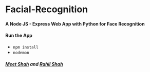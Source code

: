 # Facial-Recognition
#### A Node JS - Express Web App with Python for Face Recognition
#### Run the App 
- `npm install` 
- `nodemon`
##### [Meet Shah](https://github.com/meet2410shah) and [Rahil Shah](https://github.com/rhlshah)
